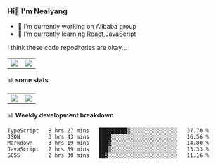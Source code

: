 ### Hi👋 I'm Nealyang

- 🔭 I’m currently working on Alibaba group
- 🌱 I’m currently learning React,JavaScript


I think these code repositories are okay...

<table>
  <tbody>
    <tr>
      <td>
        <a href="https://github.com/Nealyang/React-Express-Blog-Demo">
          <img align="center" src="https://github-readme-stats.vercel.app/api/pin/?username=Nealyang&repo=React-Express-Blog-Demo&theme=chartreuse-dark" />
        </a>
      </td>
       <td>
        <a href="https://github.com/Nealyang/PersonalBlog">
          <img align="center" src="https://github-readme-stats.vercel.app/api/pin/?username=Nealyang&repo=PersonalBlog&theme=chartreuse-dark" />
        </a>
      </td>
    </tr>
  </tbody>
</table>

📊 **some stats**


<table>
  <tbody>
    <tr>
      <td>
          <img align="center" src="https://github-readme-stats.vercel.app/api?username=Nealyang&theme=chartreuse-dark&show_icons=true" />
      </td>
       <td>
          <img align="center" src="https://github-readme-stats.vercel.app/api/top-langs/?username=Nealyang&theme=chartreuse-dark" />
      </td>
    </tr>
  </tbody>
</table>

📊 **Weekly development breakdown**

<!--START_SECTION:waka-->
```text
TypeScript   8 hrs 27 mins   █████████▒░░░░░░░░░░░░░░░   37.70 % 
JSON         3 hrs 43 mins   ████░░░░░░░░░░░░░░░░░░░░░   16.56 % 
Markdown     3 hrs 19 mins   ███▓░░░░░░░░░░░░░░░░░░░░░   14.80 % 
JavaScript   2 hrs 59 mins   ███▒░░░░░░░░░░░░░░░░░░░░░   13.33 % 
SCSS         2 hrs 30 mins   ██▓░░░░░░░░░░░░░░░░░░░░░░   11.16 % 
```
<!--END_SECTION:waka-->
